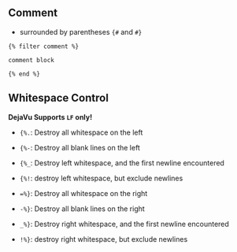 
## Comment

- surrounded by parentheses `{#` and `#}`

```dejavu
{% filter comment %}

comment block

{% end %}
```



## Whitespace Control

**DejaVu Supports `LF` only!**

- `{%.`: Destroy all whitespace on the left
- `{%-`: Destroy all blank lines on the left
- `{%_`: Destroy left whitespace, and the first newline encountered
- `{%!`: destroy left whitespace, but exclude newlines


- `=%}`: Destroy all whitespace on the right
- `-%}`: Destroy all blank lines on the right
- `_%}`: Destroy right whitespace, and the first newline encountered
- `!%}`: destroy right whitespace, but exclude newlines

